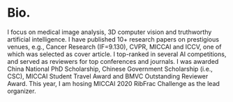 # Bio.
I focus on medical image analysis, 3D computer vision and truthworthy artificial intelligence. I have published 10+ research papers on prestigious venues, e.g., Cancer Research (IF=9.130), CVPR, MICCAI and ICCV, one of which was selected as cover article. I top-ranked in several AI competitions, and served as reviewers for top conferences and journals. I was awarded China National PhD Scholarship, Chinese Government Scholarship (i.e., CSC), MICCAI Student Travel Award and BMVC Outstanding Reviewer Award. This year, I am hosing MICCAI 2020 RibFrac Challenge as the lead organizer.
